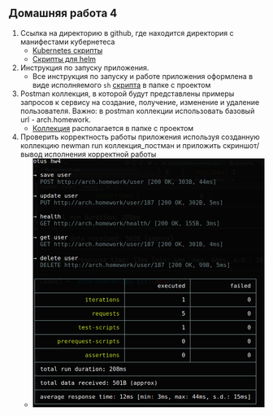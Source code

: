 ## Домашняя работа 4

1. Cсылка на директорию в github, где находится директория с манифестами кубернетеса
    - [Kubernetes скрипты](./kuber)
    - [Скрипты для helm](./pg)
2. Инструкция по запуску приложения.
    - Все инструкция по запуску и работе приложения оформлена в виде исполняемого `sh` [скрипта](start_all.sh) в папке с проектом
3. Postman коллекция, в которой будут представлены примеры запросов к сервису на создание, получение, изменение и удаление пользователя. Важно: в postman коллекции использовать базовый url - arch.homework.
    - [Коллекция](otus%20hw4.postman_collection.json) располагается в папке с проектом
4. Проверить корректность работы приложения используя созданную коллекцию newman run коллекция_постман и приложить скриншот/вывод исполнения корректной работы
    - ![Результат запуска команды](./newman_result/Screenshot%20from%202024-02-04%2015-08-42.png)